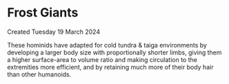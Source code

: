 # Frost Giants
Created Tuesday 19 March 2024

These hominids have adapted for cold tundra & taiga environments by developing a larger body size with proportionally  shorter limbs, giving them a higher surface-area to volume ratio and making circulation to the extremities more efficient, and by retaining much more of their body hair than other humanoids.

